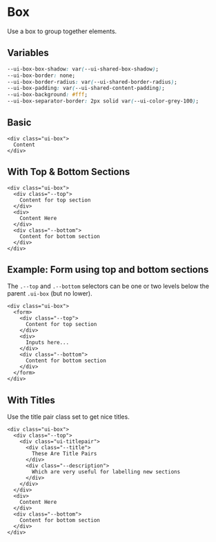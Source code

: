 # Box

Use a box to group together elements.

## Variables

```css
--ui-box-box-shadow: var(--ui-shared-box-shadow);
--ui-box-border: none;
--ui-box-border-radius: var(--ui-shared-border-radius);
--ui-box-padding: var(--ui-shared-content-padding);
--ui-box-background: #fff;
--ui-box-separator-border: 2px solid var(--ui-color-grey-100);
```

## Basic

```erb
<div class="ui-box">
  Content
</div>
```


## With Top & Bottom Sections

```erb
<div class="ui-box">
  <div class="--top">
    Content for top section
  </div>
  <div>
    Content Here
  </div>
  <div class="--bottom">
    Content for bottom section
  </div>
</div>
```

## Example: Form using top and bottom sections

The `.--top` and `.--bottom` selectors can be one or two levels below the parent `.ui-box` (but no lower).

```erb
<div class="ui-box">
  <form>
    <div class="--top">
      Content for top section
    </div>
    <div>
      Inputs here...
    </div>
    <div class="--bottom">
      Content for bottom section
    </div>
  </form>
</div>
```

## With Titles

Use the title pair class set to get nice titles.

```erb
<div class="ui-box">
  <div class="--top">
    <div class="ui-titlepair">
      <div class="--title">
        These Are Title Pairs
      </div>
      <div class="--description">
        Which are very useful for labelling new sections
      </div>
    </div>
  </div>
  <div>
    Content Here
  </div>
  <div class="--bottom">
    Content for bottom section
  </div>
</div>
```
